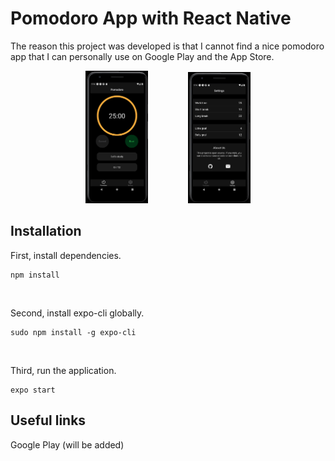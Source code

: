 # Pomodoro App with React Native
The reason this project was developed is that I cannot find a nice pomodoro app that I can personally use on Google Play and the App Store.
<br/> 

<div style="text-align:center">
     <img src="./assets/release-images/image-dark-main.png"
          alt="Image dark - main" 
          style="width:100px; padding-right:30px; padding-left:30px" />
     <img src="./assets/release-images/image-dark-settings.png"
          alt="Image dark - settings" 
          style="width:100px; padding-right:30px; padding-left:30px" />
</div>

## Installation
First, install dependencies.
```
npm install
```
<br/>

Second, install expo-cli globally.
```
sudo npm install -g expo-cli
```
<br/>

Third, run the application.
```
expo start
```

## Useful links
Google Play (will be added)
